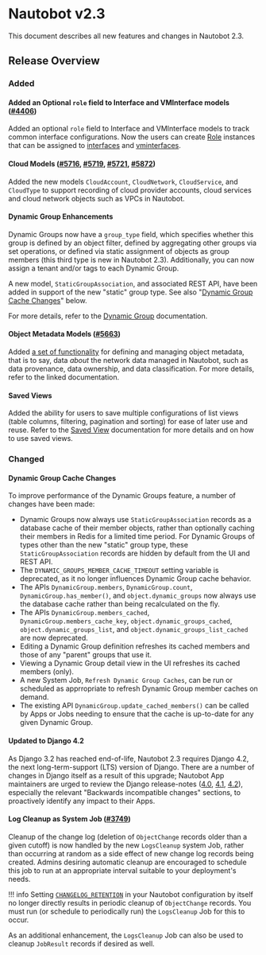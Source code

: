 <!-- markdownlint-disable MD024 -->

# Nautobot v2.3

This document describes all new features and changes in Nautobot 2.3.

## Release Overview

### Added

#### Added an Optional `role` field to Interface and VMInterface models ([#4406](https://github.com/nautobot/nautobot/issues/4406))

Added an optional `role` field to Interface and VMInterface models to track common interface configurations. Now the users can create [Role](../user-guide/platform-functionality/role.md) instances that can be assigned to [interfaces](../user-guide/core-data-model/dcim/interface.md) and [vminterfaces](../user-guide/core-data-model/virtualization/vminterface.md).

#### Cloud Models ([#5716](https://github.com/nautobot/nautobot/issues/5716), [#5719](https://github.com/nautobot/nautobot/issues/5719), [#5721](https://github.com/nautobot/nautobot/issues/5721), [#5872](https://github.com/nautobot/nautobot/issues/5872))

Added the new models `CloudAccount`, `CloudNetwork`, `CloudService`, and `CloudType` to support recording of cloud provider accounts, cloud services and cloud network objects such as VPCs in Nautobot.

#### Dynamic Group Enhancements

Dynamic Groups now have a `group_type` field, which specifies whether this group is defined by an object filter, defined by aggregating other groups via set operations, or defined via static assignment of objects as group members (this third type is new in Nautobot 2.3). Additionally, you can now assign a tenant and/or tags to each Dynamic Group.

A new model, `StaticGroupAssociation`, and associated REST API, have been added in support of the new "static" group type. See also "[Dynamic Group Cache Changes](#dynamic-group-cache-changes)" below.

For more details, refer to the [Dynamic Group](../user-guide/platform-functionality/dynamicgroup.md) documentation.

#### Object Metadata Models ([#5663](https://github.com/nautobot/nautobot/issues/5663))

Added [a set of functionality](../user-guide/platform-functionality/metadata.md) for defining and managing object metadata, that is to say, data _about_ the network data managed in Nautobot, such as data provenance, data ownership, and data classification. For more details, refer to the linked documentation.

#### Saved Views

Added the ability for users to save multiple configurations of list views (table columns, filtering, pagination and sorting) for ease of later use and reuse. Refer to the [Saved View](../user-guide/platform-functionality/savedview.md) documentation for more details and on how to use saved views.

### Changed

#### Dynamic Group Cache Changes

To improve performance of the Dynamic Groups feature, a number of changes have been made:

- Dynamic Groups now always use `StaticGroupAssociation` records as a database cache of their member objects, rather than optionally caching their members in Redis for a limited time period. For Dynamic Groups of types other than the new "static" group type, these `StaticGroupAssociation` records are hidden by default from the UI and REST API.
- The `DYNAMIC_GROUPS_MEMBER_CACHE_TIMEOUT` setting variable is deprecated, as it no longer influences Dynamic Group cache behavior.
- The APIs `DynamicGroup.members`, `DynamicGroup.count`, `DynamicGroup.has_member()`, and `object.dynamic_groups` now always use the database cache rather than being recalculated on the fly.
- The APIs `DynamicGroup.members_cached`, `DynamicGroup.members_cache_key`, `object.dynamic_groups_cached`, `object.dynamic_groups_list`, and `object.dynamic_groups_list_cached` are now deprecated.
- Editing a Dynamic Group definition refreshes its cached members and those of any "parent" groups that use it.
- Viewing a Dynamic Group detail view in the UI refreshes its cached members (only).
- A new System Job, `Refresh Dynamic Group Caches`, can be run or scheduled as apprropriate to refresh Dynamic Group member caches on demand.
- The existing API `DynamicGroup.update_cached_members()` can be called by Apps or Jobs needing to ensure that the cache is up-to-date for any given Dynamic Group.

#### Updated to Django 4.2

As Django 3.2 has reached end-of-life, Nautobot 2.3 requires Django 4.2, the next long-term-support (LTS) version of Django. There are a number of changes in Django itself as a result of this upgrade; Nautobot App maintainers are urged to review the Django release-notes ([4.0](https://docs.djangoproject.com/en/4.2/releases/4.0/), [4.1](https://docs.djangoproject.com/en/4.2/releases/4.1/), [4.2](https://docs.djangoproject.com/en/4.2/releases/4.2/)), especially the relevant "Backwards incompatible changes" sections, to proactively identify any impact to their Apps.

#### Log Cleanup as System Job ([#3749](https://github.com/nautobot/nautobot/issues/3749))

Cleanup of the change log (deletion of `ObjectChange` records older than a given cutoff) is now handled by the new `LogsCleanup` system Job, rather than occurring at random as a side effect of new change log records being created. Admins desiring automatic cleanup are encouraged to schedule this job to run at an appropriate interval suitable to your deployment's needs.

!!! info
    Setting [`CHANGELOG_RETENTION`](../user-guide/administration/configuration/optional-settings.md#changelog_retention) in your Nautobot configuration by itself no longer directly results in periodic cleanup of `ObjectChange` records. You must run (or schedule to periodically run) the `LogsCleanup` Job for this to occur.

As an additional enhancement, the `LogsCleanup` Job can also be used to cleanup `JobResult` records if desired as well.

<!-- towncrier release notes start -->
